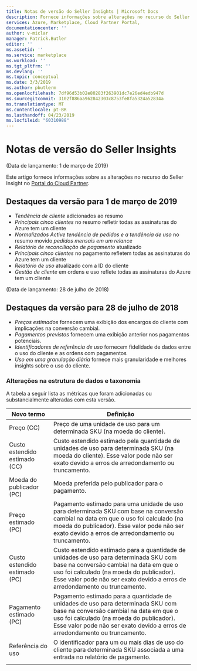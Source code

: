 ```yaml
---
title: Notas de versão do Seller Insights | Microsoft Docs
description: Fornece informações sobre alterações no recurso do Seller Insights.
services: Azure, Marketplace, Cloud Partner Portal,
documentationcenter: ''
author: v-miclar
manager: Patrick.Butler
editor: ''
ms.assetid: ''
ms.service: marketplace
ms.workload: ''
ms.tgt_pltfrm: ''
ms.devlang: ''
ms.topic: conceptual
ms.date: 3/3/2019
ms.author: pbutlerm
ms.openlocfilehash: 7df96d53b02e80283f263901dc7e26ed4edb947d
ms.sourcegitcommit: 3102f886aa962842303c8753fe8fa5324a52834a
ms.translationtype: MT
ms.contentlocale: pt-BR
ms.lasthandoff: 04/23/2019
ms.locfileid: "60310988"
---
```

# <a name="seller-insights-release-notes"></a>Notas de versão do Seller Insights 

(Data de lançamento: 1 de março de 2019)

Este artigo fornece informações sobre as alterações no recurso do Seller Insight no [Portal do Cloud Partner](https://cloudpartner.azure.com/#insights).

## <a name="release-highlights-for-march-1-2019"></a>Destaques da versão para 1 de março de 2019

* *Tendência de cliente* adicionados ao resumo
* *Principais cinco clientes* no resumo refletir todas as assinaturas do Azure tem um cliente
* *Normalizados Active tendência de pedidos e a tendência de uso* no resumo movido *pedidos mensais em um relance*
* *Relatório de reconciliação de pagamento* atualizado
* *Principais cinco clientes* no pagamento refletem todas as assinaturas do Azure tem um cliente
* *Relatório de uso* atualizado com a ID do cliente
* *Gestão de cliente* em ordens e uso reflete todas as assinaturas do Azure tem um cliente


(Data de lançamento: 28 de julho de 2018)

## <a name="release-highlights-for-july-28-2018"></a>Destaques da versão para 28 de julho de 2018


-   *Preços estimados* fornecem uma exibição dos encargos do cliente com implicações na conversão cambial.
-   *Pagamentos previstos* fornecem uma exibição anterior nos pagamentos potenciais.
-  *Identificadores de referência de uso* fornecem fidelidade de dados entre o uso do cliente e as ordens com pagamentos
-   *Uso em uma granulação diária* fornece mais granularidade e melhores insights sobre o uso do cliente.


### <a name="changes-to-data-structure-and-taxonomy"></a>Alterações na estrutura de dados e taxonomia

A tabela a seguir lista as métricas que foram adicionadas ou substancialmente alteradas com esta versão. 

| **Novo termo**                   |    **Definição**                                                             |
|--------------------------------|  ---------------------------------------------------------------------------- |
| Preço (CC)                     | Preço de uma unidade de uso para um determinada SKU (na moeda do cliente).       |
| Custo estendido estimado (CC) | Custo estendido estimado pela quantidade de unidades de uso para determinada SKU (na moeda do cliente). Esse valor pode não ser exato devido a erros de arredondamento ou truncamento.   |
| Moeda do publicador (PC)        | Moeda preferida pelo publicador para o pagamento.                               |
| Preço estimado (PC)           | Pagamento estimado para uma unidade de uso para determinada SKU com base na conversão cambial na data em que o uso foi calculado (na moeda do publicador). Esse valor pode não ser exato devido a erros de arredondamento ou truncamento.   |
| Custo estendido estimado (PC) | Custo estendido estimado para a quantidade de unidades de uso para determinada SKU com base na conversão cambial na data em que o uso foi calculado (na moeda do publicador). Esse valor pode não ser exato devido a erros de arredondamento ou truncamento. |
| Pagamento estimado (PC)          | Pagamento estimado para a quantidade de unidades de uso para determinada SKU com base na conversão cambial na data em que o uso foi calculado (na moeda do publicador). Esse valor pode não ser exato devido a erros de arredondamento ou truncamento.   |
| Referência do uso                | O identificador para um ou mais dias de uso do cliente para determinada SKU associada a uma entrada no relatório de pagamento. |
|  |  |

